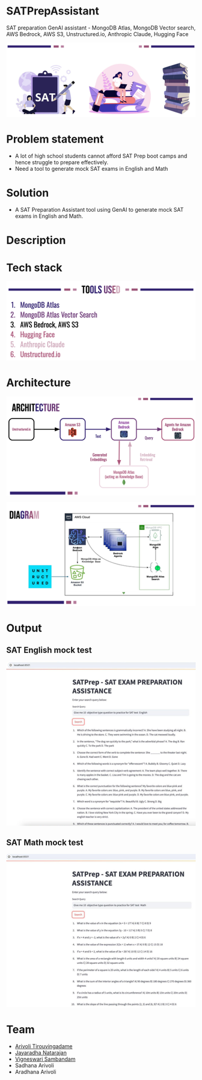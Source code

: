 # SATPrepAssistant
SAT preparation GenAI assistant - MongoDB Atlas, MongoDB Vector search, AWS Bedrock, AWS S3, Unstructured.io, Anthropic Claude, Hugging Face

![SATPrepAssistant](https://github.com/datariders/SATPrepAssistant/blob/main/docs/SAT_Prep_Assistant_header.png "SATPrepAssistant")


# Problem statement
- A lot of high school students cannot afford SAT Prep boot camps and hence struggle to prepare effectively.
- Need a tool to generate mock SAT exams in English and Math 


# Solution
- A SAT Preparation Assistant tool using GenAI to generate mock SAT exams in English and Math.

# Description

# Tech stack

![SATPrepTechStack](https://github.com/datariders/SATPrepAssistant/blob/main/docs/SAT_Prep_TechStack.png "SAT_Prep_TechStack")

# Architecture

![SATPrepArchitecture](https://github.com/datariders/SATPrepAssistant/blob/main/docs/SAT_Prep_Assistant_architecture.png "SATPrepArchitecture")

![SATPrepDiagram](https://github.com/datariders/SATPrepAssistant/blob/main/docs/SAT_Prep_Assistant_diagram.png "SATPrepDiagram")

# Output

## SAT English mock test

![SATEnglishMockTest](https://github.com/datariders/SATPrepAssistant/blob/main/docs/SAT_Prep_English_mock_test_1.png "SAT_Prep_English_mock_test_1")

## SAT Math mock test

![SATMathMockTest](https://github.com/datariders/SATPrepAssistant/blob/main/docs/SAT_Prep_Math_mock_test_1.png "SAT_Prep_Math_mock_test_1")


# Team
- [Arivoli Tirouvingadame](https://www.linkedin.com/in/arivolit/)
- [Jayaradha Natarajan](https://www.linkedin.com/in/jayaradhaa/)
- [Vigneswari Sambandam](https://www.linkedin.com/in/viggy-sambandam/)
- Sadhana Arivoli
- Aradhana Arivoli
